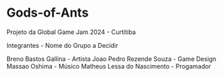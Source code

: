 # Gods-of-Ants
 Projeto da Global Game Jam 2024 - Curtitiba

Integrantes - Nome do Grupo a Decidir

Breno Bastos Gallina - Artista
Joao Pedro Rezende Souza - Game Design
Massao Oshima - Músico
Matheus Lessa do Nascimento - Progamador